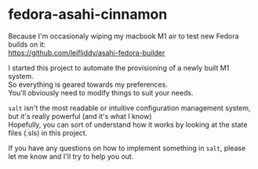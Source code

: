 # fedora-asahi-cinnamon

Because I'm occasionaly wiping my macbook M1 air to test new Fedora builds on it:  
https://github.com/leifliddy/asahi-fedora-builder

I started this project to automate the provisioning of a newly built M1 system.  
So everything is geared towards my preferences.  
You'll obviously need to modify things to suit your needs.  

```salt``` isn't the most readable or intuitive configuration management system, but it's really powerful (and it's what I know)  
Hopefully, you can sort of understand how it works by looking at the state files (.sls) in this project.  

If you have any questions on how to implement something in ```salt```, please let me know and I'll try to help you out.  
